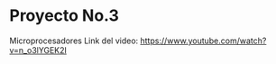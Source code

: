 # Proyecto No.3

Microprocesadores
             Link del video: https://www.youtube.com/watch?v=n_o3lYGEK2I
